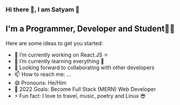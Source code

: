 ### Hi there 👋, I am Satyam 🙂
## I'm a Programmer, Developer and Student🧑‍🎓


Here are some ideas to get you started:

- 🔭 I’m currently working on React.JS ⚛
- 🌱 I’m currently learning everything 🤣
- 👯 Looking forward to collaborating with other developers
- 📫 How to reach me: ...
- 😄 Pronouns: He/Him 
- 🥅 2022 Goals: Become Full Stack (MERN) Web Developer
- ⚡ Fun fact: I love to travel, music, poetry and Linux 😎

